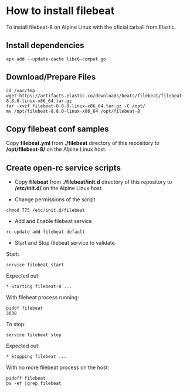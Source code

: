 # How to install filebeat

To install filebeat-8 on Alpine Linux with the oficial tarball from Elastic.

## Install dependencies

```
apk add --update-cache libc6-compat go
```

## Download/Prepare Files

```
cd /var/tmp
wget https://artifacts.elastic.co/downloads/beats/filebeat/filebeat-8.8.0-linux-x86_64.tar.gz
tar -xvzf filebeat-8.8.0-linux-x86_64.tar.gz -C /opt/
mv /opt/filebeat-8.8.0-linux-x86_64 /opt/filebeat-8
```

## Copy filebeat conf samples

Copy **filebeat.yml** from **./filebeat** directory of this repository to __/opt/filebeat-8/__ on the Alpine Linux host.

## Create open-rc service scripts

- Copy **filebeat** from **./filebeat/init.d** directory of this repository to __/etc/init.d/__ on the Alpine Linux host.

- Change permissions of the script

```
chmod 775 /etc/init.d/filebeat
```

- Add and Enable filebeat service

```
rc-update add filebeat default
```

- Start and Stop filebeat service to validate

Start:

```
service filebeat start
```

Expected out:

    * Starting filebeat-8 ...

With filebeat process running:

```
pidof filebeat
3038
```

To stop:

```
service filebeat stop
```

Expected out:

    * Stopping filebeat ...

With no more filebeat process on the host:

```
pidoff filebeat
ps -ef |grep filebeat
```